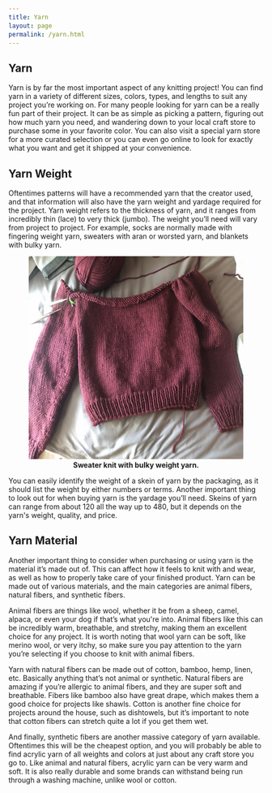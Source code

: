 ```yaml
---
title: Yarn
layout: page
permalink: /yarn.html
---
```


## Yarn
Yarn is by far the most important aspect of any knitting project! You can find yarn in a variety of different sizes, colors, types, and lengths to suit any project you’re working on. For many people looking for yarn can be a really fun part of their project. It can be as simple as picking a pattern, figuring out how much yarn you need, and wandering down to your local craft store to purchase some in your favorite color. You can also visit a special yarn store for a more curated selection or you can even go online to look for exactly what you want and get it shipped at your convenience. 

## Yarn Weight
Oftentimes patterns will have a recommended yarn that the creator used, and that information will also have the yarn weight and yardage required for the project. Yarn weight refers to the thickness of yarn, and it ranges from incredibly thin (lace) to very thick (jumbo). The weight you’ll need will vary from project to project. For example, socks are normally made with fingering weight yarn, sweaters with aran or worsted yarn, and blankets with bulky yarn. 

<figure>
  
<img src="assets/img/holiday_sweater.jpg" alt="holiday_sweater" width="600" height="400">

  <figcaption align = "center"><b>Sweater knit with bulky weight yarn.</b></figcaption>

</figure>

You can easily identify the weight of a skein of yarn by the packaging, as it should list the weight by either numbers or terms. Another important thing to look out for when buying yarn is the yardage you’ll need. Skeins of yarn can range from about 120 all the way up to 480, but it depends on the yarn's weight, quality, and price. 

## Yarn Material
Another important thing to consider when purchasing or using yarn is the material it’s made out of. This can affect how it feels to knit with and wear, as well as how to properly take care of your finished product. Yarn can be made out of various materials, and the main categories are animal fibers, natural fibers, and synthetic fibers. 

Animal fibers are things like wool, whether it be from a sheep, camel, alpaca, or even your dog if that’s what you're into. Animal fibers like this can be incredibly warm, breathable, and stretchy, making them an excellent choice for any project. It is worth noting that wool yarn can be soft, like merino wool, or very itchy, so make sure you pay attention to the yarn you’re selecting if you choose to knit with animal fibers. 

Yarn with natural fibers can be made out of cotton, bamboo, hemp, linen, etc. Basically anything that’s not animal or synthetic. Natural fibers are amazing if you’re allergic to animal fibers, and they are super soft and breathable. Fibers like bamboo also have great drape, which makes them a good choice for projects like shawls. Cotton is another fine choice for projects around the house, such as dishtowels, but it’s important to note that cotton fibers can stretch quite a lot if you get them wet. 

And finally, synthetic fibers are another massive category of yarn available. Oftentimes this will be the cheapest option, and you will probably be able to find acrylic yarn of all weights and colors at just about any craft store you go to. Like animal and natural fibers, acrylic yarn can be very warm and soft. It is also really durable and some brands can withstand being run through a washing machine, unlike wool or cotton. 

